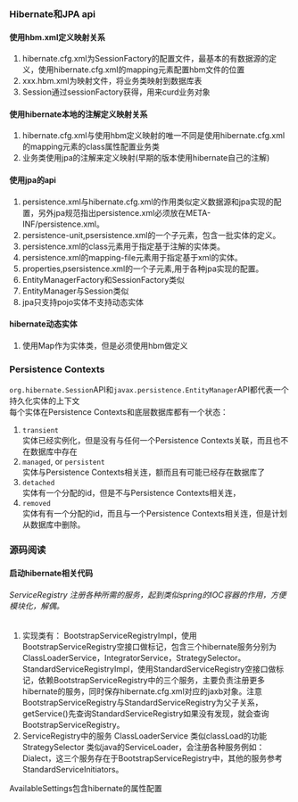 ### Hibernate和JPA api

#### 使用hbm.xml定义映射关系

1. hibernate.cfg.xml为SessionFactory的配置文件，最基本的有数据源的定义，使用hibernate.cfg.xml的mapping元素配置hbm文件的位置
2. xxx.hbm.xml为映射文件，将业务类映射到数据库表
3. Session通过sessionFactory获得，用来curd业务对象

#### 使用hibernate本地的注解定义映射关系

1. hibernate.cfg.xml与使用hbm定义映射的唯一不同是使用hibernate.cfg.xml的mapping元素的class属性配置业务类
2. 业务类使用jpa的注解来定义映射\(早期的版本使用hibernate自己的注解\)

#### 使用jpa的api

1. persistence.xml与hibernate.cfg.xml的作用类似定义数据源和jpa实现的配置，另外jpa规范指出persistence.xml必须放在META-INF/persistence.xml。
2. persistence-unit,psersistence.xml的一个子元素，包含一批实体的定义。
3. persistence.xml的class元素用于指定基于注解的实体类。
4. persistence.xml的mapping-file元素用于指定基于xml的实体。
5. properties,psersistence.xml的一个子元素,用于各种jpa实现的配置。
6. EntityManagerFactory和SessionFactory类似
7. EntityManager与Session类似
8. jpa只支持pojo实体不支持动态实体

#### hibernate动态实体

1. 使用Map作为实体类，但是必须使用hbm做定义

### Persistence Contexts

`org.hibernate.Session`API和`javax.persistence.EntityManager`API都代表一个持久化实体的上下文  
每个实体在Persistence Contexts和底层数据库都有一个状态：  
1. `transient`  
实体已经实例化，但是没有与任何一个Persistence Contexts关联，而且也不在数据库中存在  
2. `managed`, or `persistent`  
实体与Persistence Contexts相关连，额而且有可能已经存在数据库了  
3. `detached`  
实体有一个分配的id，但是不与Persistence Contexts相关连，  
4. `removed`  
实体有有一个分配的id，而且与一个Persistence Contexts相关连，但是计划从数据库中删除。

### 源码阅读

#### 启动hibernate相关代码

###### ServiceRegistry 注册各种所需的服务，起到类似spring的IOC容器的作用，方便模块化，解偶。

1. 实现类有：
   BootstrapServiceRegistryImpl，使用BootstrapServiceRegistry空接口做标记，包含三个hibernate服务分别为ClassLoaderService，IntegratorService，StrategySelector。
   StandardServiceRegistryImpl，使用StandardServiceRegistry空接口做标记，依赖BootstrapServiceRegistry中的三个服务，主要负责注册更多hibernate的服务，同时保存hibernate.cfg.xml对应的jaxb对象。注意BootstrapServiceRegistry与StandardServiceRegistry为父子关系，getService\(\)先查询StandardServiceRegistry如果没有发现，就会查询BootstrapServiceRegistry。
2. ServiceRegistry中的服务
   ClassLoaderService 类似classLoad的功能StrategySelector 类似java的ServiceLoader，会注册各种服务例如：Dialect，这三个服务存在于BootstrapServiceRegistry中，其他的服务参考StandardServiceInitiators。

AvailableSettings包含hibernate的属性配置

